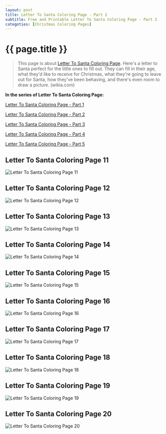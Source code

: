 ```yaml
---
layout: post
title: Letter To Santa Coloring Page - Part 2
subtitle: Free and Printable Letter To Santa Coloring Page - Part 2
categoties: [Christmas Coloring Pages]
---
```

{{ page.title }}
================
> This page is about [Letter To Santa Coloring Page](https://hoanghabelle.github.io/). Here's a letter to Santa perfect for the little ones to fill out. They can fill in their age, what they'd like to receive for Christmas, what they're going to leave out for Santa, how they've been behaving, and there's even room to draw a picture. (wikia.com)

**In the series of Letter To Santa Coloring Page:**

[Letter To Santa Coloring Page - Part 1](https://hoanghabelle.github.io/2017/11/04/Letter-To-Santa-Coloring-Page-part-1.html)

[Letter To Santa Coloring Page - Part 2](https://hoanghabelle.github.io/2017/11/04/Letter-To-Santa-Coloring-Page-part-2.html)

[Letter To Santa Coloring Page - Part 3](https://hoanghabelle.github.io/2017/11/04/Letter-To-Santa-Coloring-Page-part-3.html)

[Letter To Santa Coloring Page - Part 4](https://hoanghabelle.github.io/2017/11/04/Letter-To-Santa-Coloring-Page-part-4.html)

[Letter To Santa Coloring Page - Part 5](https://hoanghabelle.github.io/2017/11/04/Letter-To-Santa-Coloring-Page-part-5.html)

## Letter To Santa Coloring Page 11
![Letter To Santa Coloring Page 11](https://hoanghabelle.github.io/img/Letter-To-Santa-Coloring-Page%20(11).jpg "Letter To Santa Coloring Page 11")

## Letter To Santa Coloring Page 12
![Letter To Santa Coloring Page 12](https://hoanghabelle.github.io/img/Letter-To-Santa-Coloring-Page%20(12).jpg "Letter To Santa Coloring Page 12")

## Letter To Santa Coloring Page 13
![Letter To Santa Coloring Page 13](https://hoanghabelle.github.io/img/Letter-To-Santa-Coloring-Page%20(13).jpg "Letter To Santa Coloring Page 13")

## Letter To Santa Coloring Page 14
![Letter To Santa Coloring Page 14](https://hoanghabelle.github.io/img/Letter-To-Santa-Coloring-Page%20(14).jpg "Letter To Santa Coloring Page 14")

<script async src="//pagead2.googlesyndication.com/pagead/js/adsbygoogle.js"></script><ins class="adsbygoogle" style="display:block" data-ad-format="fluid" data-ad-layout-key="-8i+1w-dq+e9+ft" data-ad-client="ca-pub-6753140515841889" data-ad-slot="6190446671"></ins> <script> (adsbygoogle = window.adsbygoogle || []).push({}); </script>

## Letter To Santa Coloring Page 15
![Letter To Santa Coloring Page 15](https://hoanghabelle.github.io/img/Letter-To-Santa-Coloring-Page%20(15).jpg "Letter To Santa Coloring Page 15")

## Letter To Santa Coloring Page 16
![Letter To Santa Coloring Page 16](https://hoanghabelle.github.io/img/Letter-To-Santa-Coloring-Page%20(16).jpg "Letter To Santa Coloring Page 16")

## Letter To Santa Coloring Page 17
![Letter To Santa Coloring Page 17](https://hoanghabelle.github.io/img/Letter-To-Santa-Coloring-Page%20(17).jpg "Letter To Santa Coloring Page 17")

## Letter To Santa Coloring Page 18
![Letter To Santa Coloring Page 18](https://hoanghabelle.github.io/img/Letter-To-Santa-Coloring-Page%20(18).jpg "Letter To Santa Coloring Page 18")

<script async src="//pagead2.googlesyndication.com/pagead/js/adsbygoogle.js"></script><ins class="adsbygoogle" style="display:block" data-ad-format="fluid" data-ad-layout-key="-8i+1w-dq+e9+ft" data-ad-client="ca-pub-6753140515841889" data-ad-slot="6190446671"></ins> <script> (adsbygoogle = window.adsbygoogle || []).push({}); </script>

## Letter To Santa Coloring Page 19
![Letter To Santa Coloring Page 19](https://hoanghabelle.github.io/img/Letter-To-Santa-Coloring-Page%20(19).jpg "Letter To Santa Coloring Page 19")

## Letter To Santa Coloring Page 20
![Letter To Santa Coloring Page 20](https://hoanghabelle.github.io/img/Letter-To-Santa-Coloring-Page%20(20).jpg "Letter To Santa Coloring Page 20")

